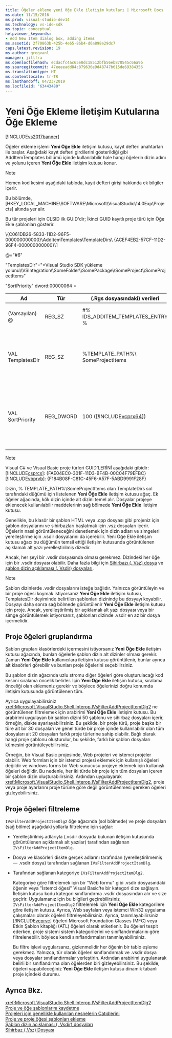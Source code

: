 ```yaml
---
title: Öğeler ekleme yeni öğe Ekle iletişim kutuları | Microsoft Docs
ms.date: 11/15/2016
ms.prod: visual-studio-dev14
ms.technology: vs-ide-sdk
ms.topic: conceptual
helpviewer_keywords:
- Add New Item dialog box, adding items
ms.assetid: 2f70863b-425b-4e65-86b4-d6a898e29dc7
caps.latest.revision: 19
ms.author: gregvanl
manager: jillfra
ms.openlocfilehash: ecdacfc4ac65e0dc18512bfb56eb870545c66a9b
ms.sourcegitcommit: 47eeeeadd84c879636e9d48747b615de69384356
ms.translationtype: HT
ms.contentlocale: tr-TR
ms.lasthandoff: 04/23/2019
ms.locfileid: "63443480"
---
```

# <a name="adding-items-to-the-add-new-item-dialog-boxes"></a>Yeni Öğe Ekleme İletişim Kutularına Öğe Ekleme
[!INCLUDE[vs2017banner](../../includes/vs2017banner.md)]

Öğeler ekleme işlemi **Yeni Öğe Ekle** iletişim kutusu, kayıt defteri anahtarları ile başlar. Aşağıdaki kayıt defteri girdilerini gösterildiği gibi AddItemTemplates bölümü içinde kullanılabilir hale hangi öğelerin dizin adını ve yolunu içeren **Yeni Öğe Ekle** iletişim kutusu konur.  
  
> [!NOTE]
> Hemen kod kesimi aşağıdaki tabloda, kayıt defteri girişi hakkında ek bilgiler içerir.  
  
 Bu bölümde, [HKEY_LOCAL_MACHINE\SOFTWARE\Microsoft\VisualStudio\14.0Exp\Projects] altında yer alır.  
  
 Bu tür projeleri için CLSID ilk GUID'dir; İkinci GUID kayıtlı proje türü için Öğe Ekle şablonları gösterir.  
  
 \\{C061DB26-5833-11D2-96F5-000000000000}\AddItemTemplates\TemplateDirs\ {ACEF4EB2-57CF-11D2-96F4-000000000000}\1  
  
 @="#6"  
  
 "TemplatesDir"="\<Visual Studio SDK yükleme yolunu\\\VSIntegration\\\SomeFolder\\\SomePackage\\\SomeProject\\\SomeProjectItems"  
  
 "SortPriority" dword:00000064 =  
  
|Ad|Tür|(.Rgs dosyasındaki) verileri|Açıklama|  
|----------|----------|-----------------------------|-----------------|  
|(Varsayılan) @|REG_SZ|#% IDS_ADDITEM_TEMPLATES_ENTRY %|Kaynak kimliği için **Öğe Ekle** şablonları.|  
|VAL TemplatesDir|REG_SZ|%TEMPLATE_PATH%\ SomeProjectItems|Görüntülenen iletişim kutusu için proje öğelerinin yolu **Yeni Öğe Ekle** Sihirbazı.|  
|VAL SortPriority|REG_DWORD|100 ([!INCLUDE[vcprx64](../../includes/vcprx64-md.md)])|Ağaç düğümünde görüntülenen dosyaların sıralama düzeni belirler **Yeni Öğe Ekle** iletişim kutusu.|  
  
> [!NOTE]
> Visual C# ve Visual Basic proje türleri GUID'LERİNİ aşağıdaki gibidir:[!INCLUDE[csprcs](../../includes/csprcs-md.md)]: {FAE04EC0-301F-11D3-BF4B-00C04F79EFBC}[!INCLUDE[vbprvb](../../includes/vbprvb-md.md)]: {F184B08F-C81C-45F6-A57F-5ABD9991F28F}  
  
 Dizin, % TEMPLATE_PATH%\SomeProjectItems olan TemplateDirs sol tarafındaki düğümü için listelenen **Yeni Öğe Ekle** iletişim kutusu ağaç. Ek öğeler ağacında, kök dizin içinde alt dizini temel alır. Dosyalar projeye eklenecek kullanılabilir maddelerinin sağ bölmede **Yeni Öğe Ekle** iletişim kutusu.  
  
 Genellikle, bu klasör bir şablon HTML veya .cpp dosyası gibi projeniz için şablon dosyalarını ve sihirbazları başlatmak için .vsz dosyaları içerir. Öğelerin nasıl görüntüleneceğini denetlemek için dizin adları ve simgeleri yerelleştirme için .vsdir dosyalarını da içerebilir. Yeni Öğe Ekle iletişim kutusu ağacı bu düğümün temsil ettiği iletişim kutusunda görüntülenen açıklamalı alt yazı yerelleştirilmiş dizedir.  
  
 Ancak, her şeyi bir .vsdir dosyasında olması gerekmez. Dizindeki her öğe için bir .vsdir dosyası olabilir. Daha fazla bilgi için [Sihirbazı (. Vsz) dosya](../../extensibility/internals/wizard-dot-vsz-file.md) ve [şablon dizin açıklaması (. Vsdir) dosyaları](../../extensibility/internals/template-directory-description-dot-vsdir-files.md).  
  
> [!NOTE]
> Şablon dizinlerde .vsdir dosyalarını isteğe bağlıdır. Yalnızca görüntüleyin ve bir proje öğesi koymak istiyorsanız **Yeni Öğe Ekle** iletişim kutusu, TemplatesDir deyiminde belirtilen şablonları dizininde bu dosyayı koyabilir. Dosyayı daha sonra sağ bölmede görüntülenir **Yeni Öğe Ekle** iletişim kutusu için proje. Ancak, yerelleştirilmiş bir açıklamalı alt yazı dosyası veya bir simge görüntülemek istiyorsanız, şablonları dizinde .vsdir en az bir dosya içermelidir.  
  
## <a name="grouping-project-items"></a>Proje öğeleri gruplandırma  
 Şablon grupları klasörlerdeki içermesini istiyorsanız **Yeni Öğe Ekle** iletişim kutusu ağacında, bunları öğelerle şablon dizin alt dizinler olması gerekir. Zaman **Yeni Öğe Ekle** kullanıcılara iletişim kutusu görüntülenir, bunlar ayrıca alt klasörleri görebilir ve bunları proje öğelerini seçebilirsiniz.  
  
 Bu şablon dizin ağacında uzlu stromu diğer öğeleri göre oluşturulacağı kod kesimi sıralama öncelik belirler. İçin **Yeni Öğe Ekle** iletişim kutusu, sıralama önceliği olan eklemeniz gerekir ve böylece öğelerinizi doğru konumda iletişim kutusunda görüntülenen tüm.  
  
 Ayrıca uygulayabilirsiniz <xref:Microsoft.VisualStudio.Shell.Interop.IVsFilterAddProjectItemDlg2> ne görüntülenen filtrelemek için arabirimi **Yeni Öğe Ekle** iletişim kutusu. Bu arabirimi uygulayan bir şablon dizini 50 şablonu ve sihirbaz dosyaları içerir, örneğin, diskte ayarlayabilirsiniz. Bu şekilde, bir proje türü, proje başka bir türe ait bir 30 dosyaları ve genel türde bir proje içinde kullanılabilir olan tüm dosyaları ait 20 dosyaları farklı proje türlerine sahip olabilir. Bağlı olarak hangi proje şablonu oluşturulur, bu şekilde, farklı bir şablon dosyaları kümesini görüntüleyebilirsiniz.  
  
 Örneğin, bir Visual Basic projesinde, Web projeleri ve istemci projeler olabilir. Web formları için bir istemci projesi eklemek için kullanışlı öğeleri değildir ve windows forms bir Web sunucusu projeye eklemek için kullanışlı öğeleri değildir. Bu nedenle, her iki türde bir proje için tüm dosyaları içeren bir şablon dizin oluşturabilirsiniz. Ardından uygulayarak <xref:Microsoft.VisualStudio.Shell.Interop.IVsFilterAddProjectItemDlg2>, proje veya proje ayarlarını proje türüne göre değil görüntülenmesi gereken öğeleri gizleyebilirsiniz.  
  
## <a name="filtering-project-items"></a>Proje öğeleri filtreleme  
 `IVsFilterAddProjectItemDlg2` öğe ağacında (sol bölmede) ve proje dosyaları (sağ bölme) aşağıdaki yollarla filtreleme için sağlar:  
  
- Yerelleştirilmiş adlarıyla (.vsdir dosyada bulunan iletişim kutusunda görüntülenen açıklamalı alt yazılar) tarafından sağlanan `IVsFilterAddProjectItemDlg`.  
  
- Dosya ve klasörleri diskte gerçek adlarını tarafından (yerelleştirilmemiş — .vsdir dosya) tarafından sağlanan `IVsFilterAddProjectItemDlg`.  
  
- Tarafından sağlanan kategoriye `IVsFilterAddProjectItemDlg2`.  
  
  Kategoriye göre filtrelemek için bir "Web formu" gibi .vsdir dosyasındaki öğenin veya "İstemci öğesi" Visual Basic'te bir kategori dize sağlayın. İletişim kutusu kodu kategori sınıflandırma .vsdir dosyasından alır ve size geçirir. Uygulamanız için bu bilgileri geçirebilirsiniz `IVsFilterAddProjectItemDlg2` filtrelemek için **Yeni Öğe Ekle** kategorilere göre iletişim kutusu. Ayrıca, Web sayfaları veya istemci Win32 uygulama çalışmaları olarak öğeleri filtreleyebilirsiniz. Ayrıca, tanımlayabilirsiniz [!INCLUDE[vcprvc](../../includes/vcprvc-md.md)] öğeleri Microsoft Foundation Classes (MFC) veya Etkin Şablon kitaplığı (ATL) öğeleri olarak etiketlenir. Bu öğeleri tespit ederken, proje sistemi sistem kategorilerini ve sınıflandırmalarını göre filtrelenebilir. böylece kendi sınıflandırmaları tanımlayabilirsiniz.  
  
  Bu filtre işlevi uygularsanız, gizlenmelidir her öğenin bir tablo eşleme gerekmez. Yalnızca, tür olarak öğeleri sınıflandırmak ve .vsdir dosya veya dosyalar sınıflandırmalar yerleştirin. Ardından arabirimi uygulanarak belirli bir sınıflandırma olan öğelerden biri gizleyebilirsiniz. Bu şekilde, öğeleri yapabileceğiniz **Yeni Öğe Ekle** iletişim kutusu dinamik tabanlı proje içindeki durumu.  
  
## <a name="see-also"></a>Ayrıca Bkz.  
 <xref:Microsoft.VisualStudio.Shell.Interop.IVsFilterAddProjectItemDlg2>   
 [Proje ve öğe şablonlarını kaydetme](../../extensibility/internals/registering-project-and-item-templates.md)   
 [Projeleri için genellikle kullanılan nesnelerin Catıdlerini](../../extensibility/internals/catids-for-objects-that-are-typically-used-to-extend-projects.md)   
 [Proje ve proje öğesi şablonları ekleme](../../extensibility/internals/adding-project-and-project-item-templates.md)   
 [Şablon dizin açıklaması (. Vsdir) dosyaları](../../extensibility/internals/template-directory-description-dot-vsdir-files.md)   
 [Sihirbaz (.Vsz) Dosyası](../../extensibility/internals/wizard-dot-vsz-file.md)
